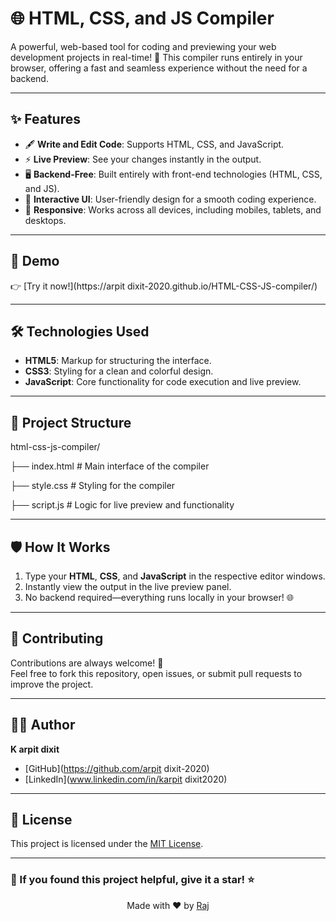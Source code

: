 # 🌐 HTML, CSS, and JS Compiler
A powerful, web-based tool for coding and previewing your web development projects in real-time!
🚀 This compiler runs entirely in your browser, offering a fast and seamless experience without the need for a backend.

---

## ✨ Features

- 🖋️ **Write and Edit Code**: Supports HTML, CSS, and JavaScript.
- ⚡ **Live Preview**: See your changes instantly in the output.
- 🖥️ **Backend-Free**: Built entirely with front-end technologies (HTML, CSS, and JS).
- 🎨 **Interactive UI**: User-friendly design for a smooth coding experience.
- 📱 **Responsive**: Works across all devices, including mobiles, tablets, and desktops.

---

## 🚀 Demo

👉 [Try it now!](https://arpit dixit-2020.github.io/HTML-CSS-JS-compiler/)  

---

## 🛠️ Technologies Used

- **HTML5**: Markup for structuring the interface.
- **CSS3**: Styling for a clean and colorful design.
- **JavaScript**: Core functionality for code execution and live preview.

---


## 📂 Project Structure
html-css-js-compiler/ 

├── index.html # Main interface of the compiler 

├── style.css # Styling for the compiler 

├── script.js # Logic for live preview and functionality


---

## 🛡️ How It Works

1. Type your **HTML**, **CSS**, and **JavaScript** in the respective editor windows.
2. Instantly view the output in the live preview panel.
3. No backend required—everything runs locally in your browser! 🌐

---

## 🌈 Contributing

Contributions are always welcome! 🎉  
Feel free to fork this repository, open issues, or submit pull requests to improve the project.

---

## 🧑‍💻 Author

**K arpit dixit**  
- [GitHub](https://github.com/arpit dixit-2020)  
- [LinkedIn](www.linkedin.com/in/karpit dixit2020)  
 
---

## 📜 License

This project is licensed under the [MIT License](LICENSE).  

---

### 🌟 If you found this project helpful, give it a star! ⭐
<p align="center">
    Made with ❤️ by <a href="https://github.com/arpit dixit-2020">Raj</a>
</p>

